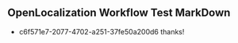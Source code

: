 ## OpenLocalization Workflow Test MarkDown
* c6f571e7-2077-4702-a251-37fe50a200d6 thanks!

<!--HONumber=Sep16_HO1-->


